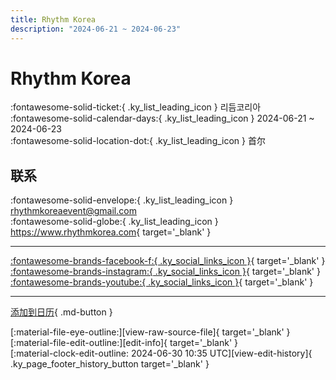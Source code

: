 ```yaml
---
title: Rhythm Korea
description: "2024-06-21 ~ 2024-06-23"
---
```


# Rhythm Korea 

:fontawesome-solid-ticket:{ .ky_list_leading_icon } 리듬코리아  
:fontawesome-solid-calendar-days:{ .ky_list_leading_icon } 2024-06-21 ~ 2024-06-23  
:fontawesome-solid-location-dot:{ .ky_list_leading_icon } 首尔  

## 联系

:fontawesome-solid-envelope:{ .ky_list_leading_icon } <rhythmkoreaevent@gmail.com>  
:fontawesome-solid-globe:{ .ky_list_leading_icon } <https://www.rhythmkorea.com>{ target='_blank' }  

---

 [:fontawesome-brands-facebook-f:{ .ky_social_links_icon }](https://www.facebook.com/RhythmKorea){ target='_blank' } [:fontawesome-brands-instagram:{ .ky_social_links_icon }](https://instagram.com/rhythm.korea){ target='_blank' } [:fontawesome-brands-youtube:{ .ky_social_links_icon }](https://youtube.com/@rhythmkorea){ target='_blank' }

---

[添加到日历](https://swing.news/ics/zh-Hans/2024/kr/rhythm-korea-2024.ics){ .md-button }

<div class="ky_page_footer" markdown>
<div class="ky_page_footer_trailing" markdown="span">
[:material-file-eye-outline:][view-raw-source-file]{ target='_blank' }
[:material-file-edit-outline:][edit-info]{ target='_blank' }
</div>
<div class="ky_page_footer_leading" markdown="span">
[:material-clock-edit-outline: 2024-06-30 10:35 UTC][view-edit-history]{ .ky_page_footer_history_button target='_blank' }
</div>
</div>

[view-raw-source-file]: https://github.com/swingdance/events/blob/main/2024/kr/rhythm-korea-2024.json "查看原始源文件"
[edit-info]: https://github.com/swingdance/events/issues/new?assignees=&labels=update+event&projects=&template=03-update_entity.yml&title=%5B2024%2Fkr%5D%20Rhythm%20Korea&region=kr&year=2024&id=rhythm-korea-2024&name=Rhythm%20Korea&org_id= "编辑信息"

[view-edit-history]: https://github.com/swingdance/events/commits/main/2024/kr/rhythm-korea-2024.json "查看编辑历史"
